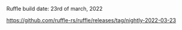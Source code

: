 Ruffle build date: 23rd of march, 2022

https://github.com/ruffle-rs/ruffle/releases/tag/nightly-2022-03-23
